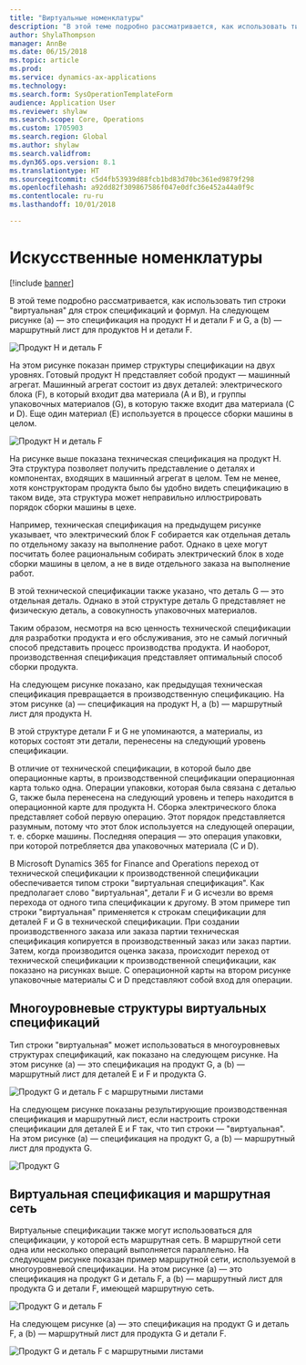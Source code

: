 ```yaml
---
title: "Виртуальные номенклатуры"
description: "В этой теме подробно рассматривается, как использовать тип строки \"виртуальная\" для строк спецификаций и формул в Microsoft Dynamics 365 for Finance and Operations."
author: ShylaThompson
manager: AnnBe
ms.date: 06/15/2018
ms.topic: article
ms.prod: 
ms.service: dynamics-ax-applications
ms.technology: 
ms.search.form: SysOperationTemplateForm
audience: Application User
ms.reviewer: shylaw
ms.search.scope: Core, Operations
ms.custom: 1705903
ms.search.region: Global
ms.author: shylaw
ms.search.validfrom: 
ms.dyn365.ops.version: 8.1
ms.translationtype: HT
ms.sourcegitcommit: c5d4fb53939d88fcb1bd83d70bc361ed9879f298
ms.openlocfilehash: a92dd82f309867586f047e0dfc36e452a44a0f9c
ms.contentlocale: ru-ru
ms.lasthandoff: 10/01/2018

---
```


# <a name="phantom-items"></a>Искусственные номенклатуры

[!include [banner](../includes/banner.md)]

В этой теме подробно рассматривается, как использовать тип строки "виртуальная" для строк спецификаций и формул. На следующем рисунке (a) — это спецификация на продукт H и детали F и G, а (b) — маршрутный лист для продуктов H и детали F.

![Продукт H и деталь F](media/product-H-part-F.png)


На этом рисунке показан пример структуры спецификации на двух уровнях. Готовый продукт H представляет собой продукт — машинный агрегат. Машинный агрегат состоит из двух деталей: электрического блока (F), в который входит два материала (A и B), и группы упаковочных материалов (G), в которую также входит два материала (C и D). Еще один материал (E) используется в процессе сборки машины в целом.

![Продукт H и деталь F](media/product-H-part-B.png)

На рисунке выше показана техническая спецификация на продукт H. Эта структура позволяет получить представление о деталях и компонентах, входящих в машинный агрегат в целом. Тем не менее, хотя конструкторам продукта было бы удобно видеть спецификацию в таком виде, эта структура может неправильно иллюстрировать порядок сборки машины в цехе. 

Например, техническая спецификация на предыдущем рисунке указывает, что электрический блок F собирается как отдельная деталь по отдельному заказу на выполнение работ. Однако в цехе могут посчитать более рациональным собирать электрический блок в ходе сборки машины в целом, а не в виде отдельного заказа на выполнение работ.

В этой технической спецификации также указано, что деталь G — это отдельная деталь. Однако в этой структуре деталь G представляет не физическую деталь, а совокупность упаковочных материалов. 

Таким образом, несмотря на всю ценность технической спецификации для разработки продукта и его обслуживания, это не самый логичный способ представить процесс производства продукта. И наоборот, производственная спецификация представляет оптимальный способ сборки продукта.

На следующем рисунке показано, как предыдущая техническая спецификация превращается в производственную спецификацию. На этом рисунке (a) — спецификация на продукт H, а (b) — маршрутный лист для продукта H.

В этой структуре детали F и G не упоминаются, а материалы, из которых состоят эти детали, перенесены на следующий уровень спецификации. 

В отличие от технической спецификации, в которой было две операционные карты, в производственной спецификации операционная карта только одна. Операции упаковки, которая была связана с деталью G, также была перенесена на следующий уровень и теперь находится в операционной карте для продукта H. Сборка электрического блока представляет собой первую операцию. Этот порядок представляется разумным, потому что этот блок используется на следующей операции, т. е. сборке машины. Последняя операция — это операция упаковки, при которой потребляется два упаковочных материала (C и D).

В Microsoft Dynamics 365 for Finance and Operations переход от технической спецификации к производственной спецификации обеспечивается типом строки "виртуальная спецификация". Как предполагает слово "виртуальная", детали F и G исчезли во время перехода от одного типа спецификации к другому. В этом примере тип строки "виртуальная" применяется к строкам спецификации для деталей F и G в технической спецификации. При создании производственного заказа или заказа партии техническая спецификация копируется в производственный заказ или заказ партии. Затем, когда производится оценка заказа, происходит переход от технической спецификации к производственной спецификации, как показано на рисунках выше. С операционной карты на втором рисунке упаковочные материалы C и D представляют собой вход для операции. 

## <a name="multilevel-phantom-bom-structures"></a>Многоуровневые структуры виртуальных спецификаций
Тип строки "виртуальная" может использоваться в многоуровневых структурах спецификаций, как показано на следующем рисунке. На этом рисунке (a) — это спецификация на продукт G, а (b) — маршрутный лист для деталей E и F и продукта G. 

![Продукт G и деталь F с маршрутными листами](media/product-G-route-sheet-G.png)


На следующем рисунке показаны результирующие производственная спецификация и маршрутный лист, если настроить строки спецификации для деталей E и F так, что тип строки — "виртуальная". На этом рисунке (a) — спецификация на продукт G, а (b) — маршрутный лист для продукта G.

![Продукт G](media/product-G.png)


## <a name="phantom-and-route-network"></a>Виртуальная спецификация и маршрутная сеть
Виртуальные спецификации также могут использоваться для спецификации, у которой есть маршрутная сеть. В маршрутной сети одна или несколько операций выполняется параллельно. На следующем рисунке показан пример маршрутной сети, используемой в многоуровневой спецификации. На этом рисунке (a) — это спецификация на продукт G и деталь F, а (b) — маршрутный лист для продукта G и детали F, имеющей маршрутную сеть.

![Продукт G и деталь F](media/product-G-part-F.png)


На следующем рисунке (a) — это спецификация на продукт G и деталь F, а (b) — маршрутный лист для продукта G и детали F.

![Продукт G и деталь F с маршрутными листами](media/product-G-part-F-with-route-sheet.png)

